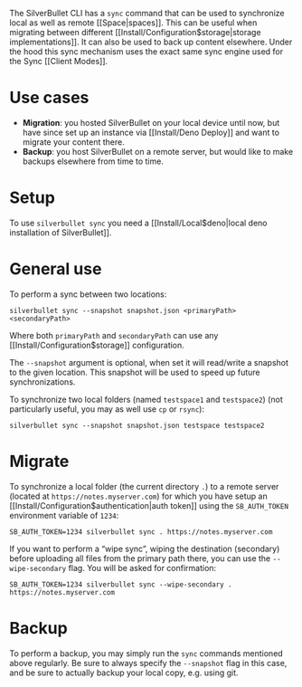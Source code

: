The SilverBullet CLI has a `sync` command that can be used to synchronize local as well as remote [[Space|spaces]]. This can be useful when migrating between different [[Install/Configuration$storage|storage implementations]]. It can also be used to back up content elsewhere. Under the hood this sync mechanism uses the exact same sync engine used for the Sync [[Client Modes]].

# Use cases
* **Migration**: you hosted SilverBullet on your local device until now, but have since set up an instance via [[Install/Deno Deploy]] and want to migrate your content there.
* **Backup**: you host SilverBullet on a remote server, but would like to make backups elsewhere from time to time.

# Setup
To use `silverbullet sync` you need a [[Install/Local$deno|local deno installation of SilverBullet]].

# General use
To perform a sync between two locations:

```shell
silverbullet sync --snapshot snapshot.json <primaryPath> <secondaryPath>
```

Where both `primaryPath` and `secondaryPath` can use any [[Install/Configuration$storage]] configuration.

The `--snapshot` argument is optional, when set it will read/write a snapshot to the given location. This snapshot will be used to speed up future synchronizations.

To synchronize two local folders (named `testspace1` and `testspace2`) (not particularly useful, you may as well use `cp` or `rsync`):

```
silverbullet sync --snapshot snapshot.json testspace testspace2
```

# Migrate
To synchronize a local folder (the current directory `.`) to a remote server (located at `https://notes.myserver.com`) for which you have setup an [[Install/Configuration$authentication|auth token]] using the `SB_AUTH_TOKEN` environment variable of `1234`:

```shell
SB_AUTH_TOKEN=1234 silverbullet sync . https://notes.myserver.com
```

If you want to perform a “wipe sync”, wiping the destination (secondary) before uploading all files from the primary path there, you can use the `--wipe-secondary` flag. You will be asked for confirmation:

```shell
SB_AUTH_TOKEN=1234 silverbullet sync --wipe-secondary . https://notes.myserver.com
```

# Backup
To perform a backup, you may simply run the `sync` commands mentioned above regularly. Be sure to always specify the `--snapshot` flag in this case, and be sure to actually backup your local copy, e.g. using git.
